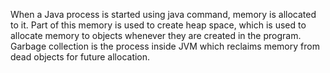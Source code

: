 When a Java process is started using java command, memory is allocated
to it. Part of this memory is used to create heap space, which is used
to allocate memory to objects whenever they are created in the program.
Garbage collection is the process inside JVM which reclaims memory from
dead objects for future allocation.